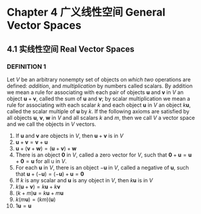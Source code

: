 # Chapter 4 广义线性空间 General Vector Spaces

## 4.1 实线性空间 Real Vector Spaces

### DEFINITION 1

Let $V$ be an arbitrary nonempty set of objects on *which two* operations are defined: *addition*, and *multiplication* by numbers called scalars. By addition we mean a rule for associating with each pair of objects $\mathbf u$ and $\mathbf v$ in $V$ an object $\mathbf u + \mathbf v$, called the sum of $\mathbf u$ and $\mathbf v$; by scalar multiplication we mean a rule for associating with each scalar $k$ and each object $\mathbf u$ in $V$ an object $k\mathbf u$, called the scalar multiple of $\mathbf u$ by $k$. If the following axioms are satisfied by all objects $\mathbf u$, $\mathbf v$, $\mathbf w$ in $V$ and all scalars $k$ and $m$, then we call $V$ a vector space and we call the objects in $V$ vectors.

1. If $\mathbf u$ and $\mathbf v$ are objects in $V$, then $\mathbf u + \mathbf v$ is in $V$
2. $\mathbf u + \mathbf v = \mathbf v + \mathbf u$
3. $\mathbf u + (\mathbf v + \mathbf w) = (\mathbf u + \mathbf v) + \mathbf w$
4. There is an object $\mathbf 0$ in $V$, called a zero vector for $V$, such that $\mathbf 0 + \mathbf u = \mathbf u + \mathbf 0 = \mathbf u$ for all u in $V$.
5. For each $\mathbf u$ in $V$, there is an object $−\mathbf u$ in $V$, called a negative of $\mathbf u$, such that $\mathbf u + (−\mathbf u) = (−\mathbf u) + \mathbf u = \mathbf 0$
6. If $k$ is any scalar and $\mathbf u$ is any object in $V$, then $k\mathbf u$ is in $V$
7. $k(\mathbf u + \mathbf v) = k\mathbf u + k\mathbf v$
8. $(k + m)\mathbf u = k\mathbf u + m\mathbf u$
9. $k(m\mathbf u) = (km)(\mathbf u)$
10. $1\mathbf u = \mathbf u$